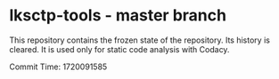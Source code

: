 # lksctp-tools - master branch

This repository contains the frozen state of the repository.
Its history is cleared. It is used only for static code
analysis with Codacy.

Commit Time: 1720091585
